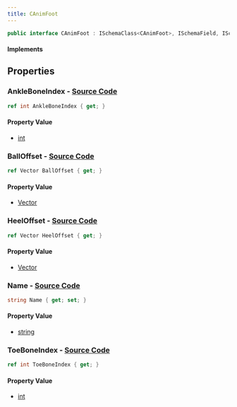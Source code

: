 ```yaml
---
title: CAnimFoot
---
```


```csharp
public interface CAnimFoot : ISchemaClass<CAnimFoot>, ISchemaField, ISchemaClass, INativeHandle
```

#### Implements

## Properties

### **AnkleBoneIndex** - [Source Code](https://github.com/swiftly-solution/swiftlys2/blob/main/managed/src/SwiftlyS2.Generated/Schemas/Interfaces/CAnimFoot.cs#L22)

```csharp
ref int AnkleBoneIndex { get; }
```

#### Property Value

- [int](https://learn.microsoft.com/dotnet/api/system.int32)

### **BallOffset** - [Source Code](https://github.com/swiftly-solution/swiftlys2/blob/main/managed/src/SwiftlyS2.Generated/Schemas/Interfaces/CAnimFoot.cs#L18)

```csharp
ref Vector BallOffset { get; }
```

#### Property Value

- [Vector](/docs/api/shared/natives/vector)

### **HeelOffset** - [Source Code](https://github.com/swiftly-solution/swiftlys2/blob/main/managed/src/SwiftlyS2.Generated/Schemas/Interfaces/CAnimFoot.cs#L20)

```csharp
ref Vector HeelOffset { get; }
```

#### Property Value

- [Vector](/docs/api/shared/natives/vector)

### **Name** - [Source Code](https://github.com/swiftly-solution/swiftlys2/blob/main/managed/src/SwiftlyS2.Generated/Schemas/Interfaces/CAnimFoot.cs#L16)

```csharp
string Name { get; set; }
```

#### Property Value

- [string](https://learn.microsoft.com/dotnet/api/system.string)

### **ToeBoneIndex** - [Source Code](https://github.com/swiftly-solution/swiftlys2/blob/main/managed/src/SwiftlyS2.Generated/Schemas/Interfaces/CAnimFoot.cs#L24)

```csharp
ref int ToeBoneIndex { get; }
```

#### Property Value

- [int](https://learn.microsoft.com/dotnet/api/system.int32)


